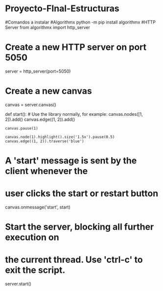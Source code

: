 # Proyecto-FInal-Estructuras

#Comandos a instalar 
#Algorithmx
python -m pip install algorithmx
#HTTP Server
from algorithmx import http_server

# Create a new HTTP server on port 5050
server = http_server(port=5050)
# Create a new canvas
canvas = server.canvas()

def start():
    # Use the library normally, for example:
    canvas.nodes([1, 2]).add()
    canvas.edge((1, 2)).add()

    canvas.pause(1)

    canvas.node(1).highlight().size('1.5x').pause(0.5)
    canvas.edge((1, 2)).traverse('blue')

# A 'start' message is sent by the client whenever the
# user clicks the start or restart button
canvas.onmessage('start', start)

# Start the server, blocking all further execution on
# the current thread. Use 'ctrl-c' to exit the script.
server.start()
